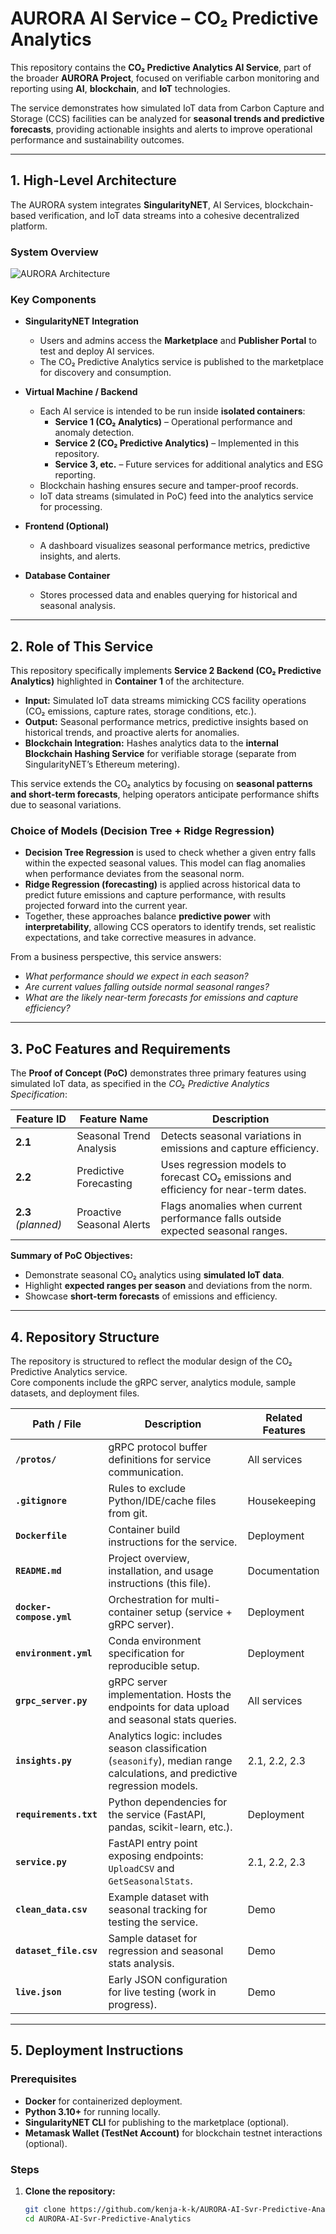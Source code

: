 # AURORA AI Service – CO₂ Predictive Analytics

This repository contains the **CO₂ Predictive Analytics AI Service**, part of the broader **AURORA Project**, focused on verifiable carbon monitoring and reporting using **AI**, **blockchain**, and **IoT** technologies.

The service demonstrates how simulated IoT data from Carbon Capture and Storage (CCS) facilities can be analyzed for **seasonal trends and predictive forecasts**, providing actionable insights and alerts to improve operational performance and sustainability outcomes.

---

## 1. High-Level Architecture

The AURORA system integrates **SingularityNET**, AI Services, blockchain-based verification, and IoT data streams into a cohesive decentralized platform.

### System Overview
![AURORA Architecture](Architecture.jpg)

### Key Components
- **SingularityNET Integration**
  - Users and admins access the **Marketplace** and **Publisher Portal** to test and deploy AI services.
  - The CO₂ Predictive Analytics service is published to the marketplace for discovery and consumption.

- **Virtual Machine / Backend**
  - Each AI service is intended to be run inside **isolated containers**:
    - **Service 1 (CO₂ Analytics)** – Operational performance and anomaly detection.
    - **Service 2 (CO₂ Predictive Analytics)** – Implemented in this repository.
    - **Service 3, etc.** – Future services for additional analytics and ESG reporting.
  - Blockchain hashing ensures secure and tamper-proof records.
  - IoT data streams (simulated in PoC) feed into the analytics service for processing.

- **Frontend (Optional)**
  - A dashboard visualizes seasonal performance metrics, predictive insights, and alerts.

- **Database Container**
  - Stores processed data and enables querying for historical and seasonal analysis.

---

## 2. Role of This Service

This repository specifically implements **Service 2 Backend (CO₂ Predictive Analytics)** highlighted in **Container 1** of the architecture.

- **Input:** Simulated IoT data streams mimicking CCS facility operations (CO₂ emissions, capture rates, storage conditions, etc.).  
- **Output:** Seasonal performance metrics, predictive insights based on historical trends, and proactive alerts for anomalies.  
- **Blockchain Integration:** Hashes analytics data to the **internal Blockchain Hashing Service** for verifiable storage (separate from SingularityNET’s Ethereum metering).  

This service extends the CO₂ analytics by focusing on **seasonal patterns and short-term forecasts**, helping operators anticipate performance shifts due to seasonal variations.

### Choice of Models (Decision Tree + Ridge Regression)
- **Decision Tree Regression** is used to check whether a given entry falls within the expected seasonal values. This model can flag anomalies when performance deviates from the seasonal norm.  
- **Ridge Regression (forecasting)** is applied across historical data to predict future emissions and capture performance, with results projected forward into the current year.  
- Together, these approaches balance **predictive power** with **interpretability**, allowing CCS operators to identify trends, set realistic expectations, and take corrective measures in advance.  

From a business perspective, this service answers:  
- *What performance should we expect in each season?*  
- *Are current values falling outside normal seasonal ranges?*  
- *What are the likely near-term forecasts for emissions and capture efficiency?*

---

## 3. PoC Features and Requirements

The **Proof of Concept (PoC)** demonstrates three primary features using simulated IoT data, as specified in the *CO₂ Predictive Analytics Specification*:

| Feature ID | Feature Name              | Description                                                                 |
|------------|---------------------------|-----------------------------------------------------------------------------|
| **2.1**    | Seasonal Trend Analysis   | Detects seasonal variations in emissions and capture efficiency.             |
| **2.2**    | Predictive Forecasting    | Uses regression models to forecast CO₂ emissions and efficiency for near-term dates. |
| **2.3** *(planned)*    | Proactive Seasonal Alerts | Flags anomalies when current performance falls outside expected seasonal ranges. |

**Summary of PoC Objectives:**
- Demonstrate seasonal CO₂ analytics using **simulated IoT data**.  
- Highlight **expected ranges per season** and deviations from the norm.  
- Showcase **short-term forecasts** of emissions and efficiency.  

---

## 4. Repository Structure

The repository is structured to reflect the modular design of the CO₂ Predictive Analytics service.  
Core components include the gRPC server, analytics module, sample datasets, and deployment files.

| Path / File            | Description                                                                                          | Related Features |
|-------------------------|------------------------------------------------------------------------------------------------------|------------------|
| **`/protos/`**          | gRPC protocol buffer definitions for service communication.                                          | All services |
| **`.gitignore`**        | Rules to exclude Python/IDE/cache files from git.                                                   | Housekeeping |
| **`Dockerfile`**        | Container build instructions for the service.                                                       | Deployment |
| **`README.md`**         | Project overview, installation, and usage instructions (this file).                                  | Documentation |
| **`docker-compose.yml`**| Orchestration for multi-container setup (service + gRPC server).                                     | Deployment |
| **`environment.yml`**   | Conda environment specification for reproducible setup.                                              | Deployment |
| **`grpc_server.py`**    | gRPC server implementation. Hosts the endpoints for data upload and seasonal stats queries.           | All services |
| **`insights.py`**       | Analytics logic: includes season classification (`seasonify`), median range calculations, and predictive regression models. | 2.1, 2.2, 2.3 |
| **`requirements.txt`**  | Python dependencies for the service (FastAPI, pandas, scikit-learn, etc.).                           | Deployment |
| **`service.py`**        | FastAPI entry point exposing endpoints: `UploadCSV` and `GetSeasonalStats`.                          | 2.1, 2.2, 2.3 |
| **`clean_data.csv`**    | Example dataset with seasonal tracking for testing the service.                                       | Demo |
| **`dataset_file.csv`**  | Sample dataset for regression and seasonal stats analysis.                                            | Demo |
| **`live.json`**         | Early JSON configuration for live testing (work in progress).                                        | Demo |

---

## 5. Deployment Instructions

### Prerequisites
- **Docker** for containerized deployment.  
- **Python 3.10+** for running locally.  
- **SingularityNET CLI** for publishing to the marketplace (optional).  
- **Metamask Wallet (TestNet Account)** for blockchain testnet interactions (optional).  

### Steps

1. **Clone the repository:**
   ```bash
   git clone https://github.com/kenja-k-k/AURORA-AI-Svr-Predictive-Analytics.git
   cd AURORA-AI-Svr-Predictive-Analytics

